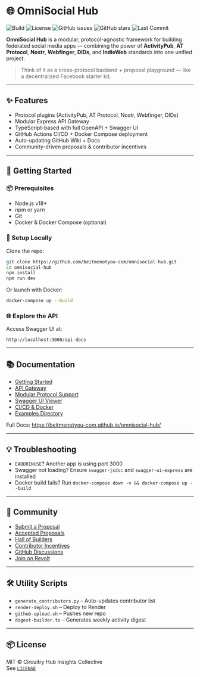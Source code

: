 # 🌐 OmniSocial Hub

![Build](https://img.shields.io/github/actions/workflow/status/beitmenotyou-com/omnisocial-hub/ci.yml?label=CI)
![License](https://img.shields.io/github/license/beitmenotyou-com/omnisocial-hub)
![GitHub issues](https://img.shields.io/github/issues/beitmenotyou-com/omnisocial-hub)
![GitHub stars](https://img.shields.io/github/stars/beitmenotyou-com/omnisocial-hub)
![Last Commit](https://img.shields.io/github/last-commit/beitmenotyou-com/omnisocial-hub)

**OmniSocial Hub** is a modular, protocol-agnostic framework for building federated social media apps — combining the power of **ActivityPub**, **AT Protocol**, **Nostr**, **Webfinger**, **DIDs**, and **IndieWeb** standards into one unified project.

> Think of it as a cross-protocol backend + proposal playground — like a decentralized Facebook starter kit.

---

## ✨ Features

- Protocol plugins (ActivityPub, AT Protocol, Nostr, Webfinger, DIDs)
- Modular Express API Gateway
- TypeScript-based with full OpenAPI + Swagger UI
- GitHub Actions CI/CD + Docker Compose deployment
- Auto-updating GitHub Wiki + Docs
- Community-driven proposals & contributor incentives

---

## 🚀 Getting Started

### 📦 Prerequisites

- Node.js v18+
- npm or yarn
- Git
- Docker & Docker Compose (optional)

### 🧪 Setup Locally

Clone the repo:

```bash
git clone https://github.com/beitmenotyou-com/omnisocial-hub.git
cd omnisocial-hub
npm install
npm run dev
```

Or launch with Docker:

```bash
docker-compose up --build
```

### 🌐 Explore the API

Access Swagger UI at:

```
http://localhost:3000/api-docs
```

---

## 📚 Documentation

- [Getting Started](https://beitmenotyou-com.github.io/omnisocial-hub/getting-started.html)
- [API Gateway](https://beitmenotyou-com.github.io/omnisocial-hub/api-gateway.html)
- [Modular Protocol Support](https://beitmenotyou-com.github.io/omnisocial-hub/protocol-support.html)
- [Swagger UI Viewer](https://beitmenotyou-com.github.io/omnisocial-hub/openapi.html)
- [CI/CD & Docker](https://beitmenotyou-com.github.io/omnisocial-hub/ci-cd-docker.html)
- [Examples Directory](https://beitmenotyou-com.github.io/omnisocial-hub/examples.html)

Full Docs: https://beitmenotyou-com.github.io/omnisocial-hub/

---

## 💡 Troubleshooting

- `EADDRINUSE`? Another app is using port 3000
- Swagger not loading? Ensure `swagger-jsdoc` and `swagger-ui-express` are installed
- Docker build fails? Run `docker-compose down -v && docker-compose up --build`

---

## 🤝 Community

- [Submit a Proposal](https://github.com/beitmenotyou-com/omnisocial-hub/issues/new?template=proposal.md)
- [Accepted Proposals](https://beitmenotyou-com.github.io/omnisocial-hub/proposals-accepted.html)
- [Hall of Builders](https://beitmenotyou-com.github.io/omnisocial-hub/hall-of-builders.html)
- [Contributor Incentives](https://beitmenotyou-com.github.io/omnisocial-hub/contributor-incentives.html)
- [GitHub Discussions](https://github.com/beitmenotyou-com/omnisocial-hub/discussions)
- [Join on Revolt](#)

---

## 🛠 Utility Scripts

- `generate_contributors.py` – Auto-updates contributor list
- `render-deploy.sh` – Deploy to Render
- `github-upload.sh` – Pushes new repo
- `digest-builder.ts` – Generates weekly activity digest

---

## 📦 License

MIT © Circuitry Hub Insights Collective  
See [`LICENSE`](./LICENSE.md)
